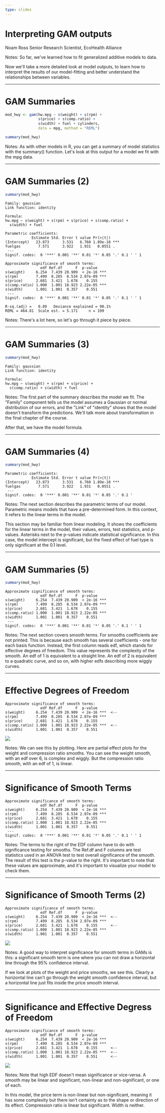 ```yaml
---
type: slides
---
```


# Interpreting GAM outputs

Noam Ross 
Senior Research Scientist, EcoHealth Alliance

Notes: So far, we've learned how to fit generalized additive models to data.  

Now we'll take a more detailed look at model outputs, to learn how to interpret the results of our model-fitting and better understand the relationships between variables.

---

# GAM Summaries

```r
mod_hwy <- gam(hw.mpg ~ s(weight) + s(rpm) + 
               s(price) + s(comp.ratio) +
               s(width) + fuel + cylinders,
               data = mpg, method = "REML")
```

```r
summary(mod_hwy)
```
Notes: As with other models in R, you can get a summary of model statistics with the summary() function.  Let's look at this output for a model we fit with the mpg data.

---

# GAM Summaries (2)

```r
summary(mod_hwy)
```

```out    
Family: gaussian
Link function: identity

Formula:
hw.mpg ~ s(weight) + s(rpm) + s(price) + s(comp.ratio) +
  s(width) + fuel
    
Parametric coefficients:
            Estimate Std. Error t value Pr(>|t|)
(Intercept)   23.873      3.531   6.760 1.89e-10 ***
fuelgas        7.571      3.922   1.931   0.0551 .
 ---
Signif. codes:  0 '***' 0.001 '**' 0.01 '*' 0.05 '.' 0.1 ' ' 1
    
Approximate significance of smooth terms:
                edf Ref.df      F  p-value
s(weight)     6.254  7.439 20.909  < 2e-16 ***
s(rpm)        7.499  8.285  8.534 2.07e-09 ***
s(price)      2.681  3.421  1.678    0.155
s(comp.ratio) 1.000  1.001 18.923 2.22e-05 ***
s(width)      1.001  1.001  0.357    0.551
 ---
Signif. codes:  0 '***' 0.001 '**' 0.01 '*' 0.05 '.' 0.1 ' ' 1
    
R-sq.(adj) =   0.89   Deviance explained = 90.1%
REML = 464.81  Scale est. = 5.171     n = 199
```
Notes: There's a lot here, so let's go through it piece by piece.

---

# GAM Summaries (3)

```r
summary(mod_hwy)
```

```out
Family: gaussian
Link function: identity

Formula:
hw.mpg ~ s(weight) + s(rpm) + s(price) +
  s(comp.ratio) + s(width) + fuel
```

Notes: The first part of the summary describes the model we fit. The "Family" component tells us the model assumes a Gaussian or normal distribution of our errors, and the "Link" of "identity" shows that the model doesn't transform the predictions. We'll talk more about transformation in the final chapter of the course. 

After that, we have the model formula.

---

# GAM Summaries (4)

```r
summary(mod_hwy)
``` 

```out    
Parametric coefficients:
            Estimate Std. Error t value Pr(>|t|)
(Intercept)   23.873      3.531   6.760 1.89e-10 ***
fuelgas        7.571      3.922   1.931   0.0551 .
 ---
Signif. codes:  0 '***' 0.001 '**' 0.01 '*' 0.05 '.' 0.1 '
```

Notes: The next section describes the parametric terms of our model. Parametric means models that have a pre-determined form.  In this context, it refers to the linear terms in the model. 

This section may be familiar from linear modeling. It shows the coefficients for the linear terms in the model, their values, errors, test statistics, and p-values.  Asterisks next to the p-values indicate statistical significance. In this case, the model intercept is significant, but the fixed effect of fuel type is only significant at the 0.1 level.

---

# GAM Summaries (5)

```r
summary(mod_hwy)
```  
    
```out
Approximate significance of smooth terms:
                edf Ref.df      F  p-value
s(weight)     6.254  7.439 20.909  < 2e-16 ***
s(rpm)        7.499  8.285  8.534 2.07e-09 ***
s(price)      2.681  3.421  1.678    0.155
s(comp.ratio) 1.000  1.001 18.923 2.22e-05 ***
s(width)      1.001  1.001  0.357    0.551
 ---
Signif. codes:  0 '***' 0.001 '**' 0.01 '*' 0.05 '.' 0.1 ' ' 1
```
Notes: The next section covers smooth terms.  For smooths coefficients are not printed.  This is because each smooth has several coefficients - one for each basis function.  Instead, the first column reads edf, which stands for effective degrees of freedom.  This value represents the complexity of the smooth.  An edf of 1 is equivalent to a straight line.  An edf of 2 is equivalent to a quadratic curve, and so on, with higher edfs describing more wiggly curves.

---

# Effective Degrees of Freedom

```out
Approximate significance of smooth terms:
                edf Ref.df      F  p-value
s(weight)     6.254  7.439 20.909  < 2e-16 ***  <--
s(rpm)        7.499  8.285  8.534 2.07e-09 ***
s(price)      2.681  3.421  1.678    0.155
s(comp.ratio) 1.000  1.001 18.923 2.22e-05 ***  <--
s(width)      1.001  1.001  0.357    0.551      
```
![](https://github.com/noamross/gams-in-r-course/blob/master/images/edf-1.png?raw=true)


Notes: We can see this by plotting.  Here are partial effect plots for the weight and compression ratio smooths. You can see the weight smooth, with an edf over 6, is complex and wiggly.  But the compression ratio smooth, with an edf of 1, is linear.

---

# Significance of Smooth Terms

```out
Approximate significance of smooth terms:
                edf Ref.df      F  p-value
s(weight)     6.254  7.439 20.909  < 2e-16 ***
s(rpm)        7.499  8.285  8.534 2.07e-09 ***
s(price)      2.681  3.421  1.678    0.155
s(comp.ratio) 1.000  1.001 18.923 2.22e-05 ***
s(width)      1.001  1.001  0.357    0.551
 ---
Signif. codes:  0 '***' 0.001 '**' 0.01 '*' 0.05 '.' 0.1 ' ' 1
```

Notes: The terms to the right of the EDF column have to do with significance testing for smooths. The Ref.df and F columns are test statistics used in an ANOVA test to test overall significance of the smooth.  The result of this test is the p-value to the right.  It's important to note that these values are approximate, and it's important to visualize your model to check them.

---

# Significance of Smooth Terms (2)

```out
Approximate significance of smooth terms:
                edf Ref.df      F  p-value
s(weight)     6.254  7.439 20.909  < 2e-16 ***  <--
s(rpm)        7.499  8.285  8.534 2.07e-09 ***  
s(price)      2.681  3.421  1.678    0.155      <--
s(comp.ratio) 1.000  1.001 18.923 2.22e-05 ***
s(width)      1.001  1.001  0.357    0.551      
```
![](https://github.com/noamross/gams-in-r-course/blob/master/images/signif-1.png?raw=true)

Notes: A good way to interpret significance for smooth terms in GAMs is this: a significant smooth term is one where you can not draw a horizontal line through the 95% confidence interval.

If we look at plots of the weight and price smooths, we see this. Clearly a horizontal line can't go through the weight smooth confidence interval, but a horizontal line just fits inside the price smooth interval.

---

# Significance and Effective Degress of Freedom

```out
Approximate significance of smooth terms:
                edf Ref.df      F  p-value
s(weight)     6.254  7.439 20.909  < 2e-16 ***  
s(rpm)        7.499  8.285  8.534 2.07e-09 ***  
s(price)      2.681  3.421  1.678    0.155      <--
s(comp.ratio) 1.000  1.001 18.923 2.22e-05 ***  <--
s(width)      1.001  1.001  0.357    0.551      <--
```
    
![](https://github.com/noamross/gams-in-r-course/blob/master/images/signif2-1.png?raw=true)

Notes: Note that high EDF doesn't mean significance or vice-versa. A smooth may be linear and significant, non-linear and non-significant, or one of each.  

In this model, the price term is non-linear but non-significant, meaning it has some complexity but there isn't certainty as to the shape or direction of its effect.  Compression ratio is linear but significant.  Width is neither.
